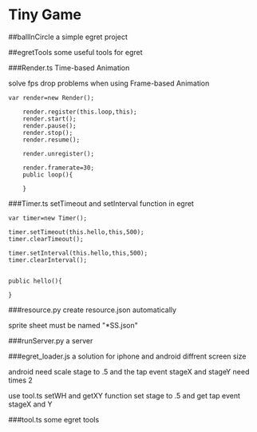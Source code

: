 # Tiny Game 

##ballInCircle
a simple egret project

##egretTools
some useful tools for egret 

###Render.ts
Time-based Animation

solve fps drop problems when using Frame-based Animation
```
var render=new Render();

    render.register(this.loop,this);
    render.start();
    render.pause();
    render.stop();
    render.resume();

    render.unregister();

    render.framerate=30;
    public loop(){
        
    }
```

###Timer.ts
setTimeout and setInterval function in egret
```
var timer=new Timer();

timer.setTimeout(this.hello,this,500);
timer.clearTimeout();

timer.setInterval(this.hello,this,500);
timer.clearInterval();


public hello(){
    
}
```

###resource.py
create resource.json automatically

sprite sheet must be named "*SS.json"

###runServer.py
a server

###egret_loader.js
a solution for iphone and android diffrent screen size

android need scale stage to .5 and the tap event stageX and stageY need times 2

use tool.ts setWH and getXY function set stage to .5 and get tap event stageX and Y

###tool.ts
some egret tools




